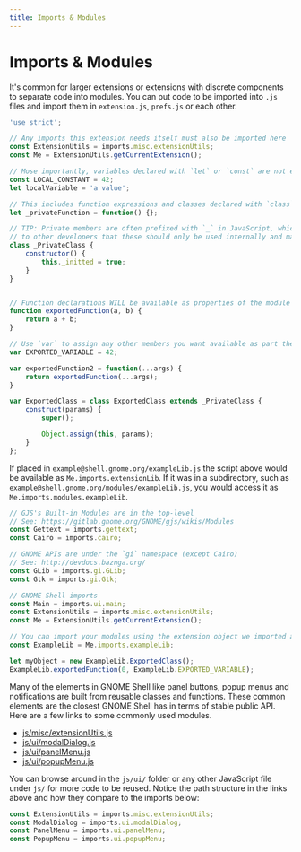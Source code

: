 ```yaml
---
title: Imports & Modules
---
```


# Imports & Modules

It's common for larger extensions or extensions with discrete components to separate code into modules. You can put code to be imported into `.js` files and import them in `extension.js`, `prefs.js` or each other.

```js
'use strict';

// Any imports this extension needs itself must also be imported here
const ExtensionUtils = imports.misc.extensionUtils;
const Me = ExtensionUtils.getCurrentExtension();

// Mose importantly, variables declared with `let` or `const` are not exported
const LOCAL_CONSTANT = 42;
let localVariable = 'a value';

// This includes function expressions and classes declared with `class`
let _privateFunction = function() {};

// TIP: Private members are often prefixed with `_` in JavaScript, which is clue
// to other developers that these should only be used internally and may change
class _PrivateClass {
    constructor() {
        this._initted = true;
    }
}


// Function declarations WILL be available as properties of the module
function exportedFunction(a, b) {
    return a + b;
}

// Use `var` to assign any other members you want available as part the module
var EXPORTED_VARIABLE = 42;

var exportedFunction2 = function(...args) {
    return exportedFunction(...args);
}

var ExportedClass = class ExportedClass extends _PrivateClass {
    construct(params) {
        super();

        Object.assign(this, params);
    }
};
```

If placed in `example@shell.gnome.org/exampleLib.js` the script above would be available as `Me.imports.extensionLib`. If it was in a subdirectory, such as `example@shell.gnome.org/modules/exampleLib.js`, you would access it as `Me.imports.modules.exampleLib`.

```js
// GJS's Built-in Modules are in the top-level
// See: https://gitlab.gnome.org/GNOME/gjs/wikis/Modules
const Gettext = imports.gettext;
const Cairo = imports.cairo;

// GNOME APIs are under the `gi` namespace (except Cairo)
// See: http://devdocs.baznga.org/
const GLib = imports.gi.GLib;
const Gtk = imports.gi.Gtk;

// GNOME Shell imports
const Main = imports.ui.main;
const ExtensionUtils = imports.misc.extensionUtils;
const Me = ExtensionUtils.getCurrentExtension();

// You can import your modules using the extension object we imported as `Me`.
const ExampleLib = Me.imports.exampleLib;

let myObject = new ExampleLib.ExportedClass();
ExampleLib.exportedFunction(0, ExampleLib.EXPORTED_VARIABLE);
```

Many of the elements in GNOME Shell like panel buttons, popup menus and notifications are built from reusable classes and functions. These common elements are the closest GNOME Shell has in terms of stable public API. Here are a few links to some commonly used modules.

* [js/misc/extensionUtils.js][extension-utils]
* [js/ui/modalDialog.js][modal-dialog]
* [js/ui/panelMenu.js][panel-menu]
* [js/ui/popupMenu.js][popup-menu]

You can browse around in the `js/ui/` folder or any other JavaScript file under `js/` for more code to be reused. Notice the path structure in the links above and how they compare to the imports below:

```js
const ExtensionUtils = imports.misc.extensionUtils;
const ModalDialog = imports.ui.modalDialog;
const PanelMenu = imports.ui.panelMenu;
const PopupMenu = imports.ui.popupMenu;
```


[extension-utils]: https://gitlab.gnome.org/GNOME/gnome-shell/blob/master/js/misc/extensionUtils.js
[modal-dialog]: https://gitlab.gnome.org/GNOME/gnome-shell/blob/master/js/ui/modalDialog.js
[panel-menu]: https://gitlab.gnome.org/GNOME/gnome-shell/blob/master/js/ui/panelMenu.js
[popup-menu]: https://gitlab.gnome.org/GNOME/gnome-shell/blob/master/js/ui/popupMenu.js

